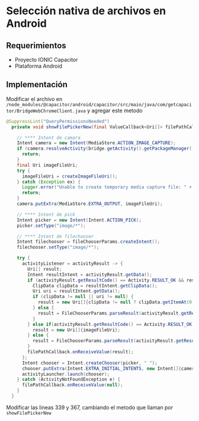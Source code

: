 # Selección nativa de archivos en Android

## Requerimientos

- Proyecto IONIC Capacitor
- Plataforma Android

## Implementación

Modificar el archivo en `/node_modules/@capacitor/android/capacitor/src/main/java/com/getcapacitor/BridgeWebChromeClient.java` y agregar este metodo
```java
@SuppressLint("QueryPermissionsNeeded")
  private void showFilePickerNew(final ValueCallback<Uri[]> filePathCallback, FileChooserParams fileChooserParams) {

    // **** Intent de camara
    Intent camera = new Intent(MediaStore.ACTION_IMAGE_CAPTURE);
    if (camera.resolveActivity(bridge.getActivity().getPackageManager()) == null) {
      return;
    }
    final Uri imageFileUri;
    try {
      imageFileUri = createImageFileUri();
    } catch (Exception ex) {
      Logger.error("Unable to create temporary media capture file: " + ex.getMessage());
      return;
    }
    camera.putExtra(MediaStore.EXTRA_OUTPUT, imageFileUri);

    // **** Intent de pick
    Intent picker = new Intent(Intent.ACTION_PICK);
    picker.setType("image/*");

    // **** Intent de filechooser
    Intent filechooser = fileChooserParams.createIntent();
    filechooser.setType("image/*");

    try {
      activityListener = activityResult -> {
        Uri[] result;
        Intent resultIntent = activityResult.getData();
        if (activityResult.getResultCode() == Activity.RESULT_OK && resultIntent != null) {
          ClipData clipData = resultIntent.getClipData();
          Uri uri = resultIntent.getData();
          if (clipData != null || uri != null) {
            result = new Uri[]{clipData != null ? clipData.getItemAt(0).getUri() : uri};
          } else {
            result = FileChooserParams.parseResult(activityResult.getResultCode(), resultIntent);
          }
        } else if(activityResult.getResultCode() == Activity.RESULT_OK) {
          result = new Uri[]{imageFileUri};
        } else {
          result = FileChooserParams.parseResult(activityResult.getResultCode(), resultIntent);
        }
        filePathCallback.onReceiveValue(result);
      };
      Intent chooser = Intent.createChooser(picker, " ");
      chooser.putExtra(Intent.EXTRA_INITIAL_INTENTS, new Intent[]{camera, filechooser});
      activityLauncher.launch(chooser);
    } catch (ActivityNotFoundException e) {
      filePathCallback.onReceiveValue(null);
    }
  }
```

Modificar las lineas 339 y 367, cambiando el metodo que llaman por `showFilePickerNew`